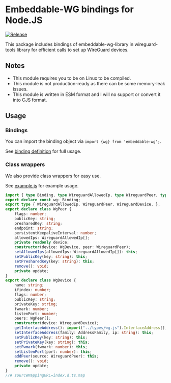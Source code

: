 # Embeddable-WG bindings for Node.JS

[![Release](https://github.com/seia-soto/embeddable-wg/actions/workflows/build.yml/badge.svg)](https://github.com/seia-soto/embeddable-wg/actions/workflows/build.yml)

This package includes bindings of embeddable-wg-library in wireguard-tools library for efficient calls to set up WireGuard devices.

## Notes

- This module requires you to be on Linux to be compiled.
- This module is not production-ready as there can be some memory-leak issues.
- This module is written in ESM format and I will no support or convert it into CJS format.

## Usage

### Bindings

You can import the binding object via `import {wg} from 'embeddable-wg';`.

See [binding definition](/types/wg.d.ts) for full usage.

### Class wrappers

We also provide class wrappers for easy use.

See [example.js](/example.js) for example usage.

```typescript
import { type Binding, type WireguardAllowedIp, type WireguardPeer, type WireguardDevice, type AddressFamily } from '../types/wg.js';
export declare const wg: Binding;
export type { WireguardAllowedIp, WireguardPeer, WireguardDevice, };
export declare class WgPeer {
    flags: number;
    publicKey: string;
    presharedKey: string;
    endpoint: string;
    persistentKeepaliveInterval: number;
    allowedIps: WireguardAllowedIp[];
    private readonly device;
    constructor(device: WgDevice, peer: WireguardPeer);
    setAllowedIps(allowedIps: WireguardAllowedIp[]): this;
    setPublicKey(key: string): this;
    setPresharedKey(key: string): this;
    remove(): void;
    private update;
}
export declare class WgDevice {
    name: string;
    ifindex: number;
    flags: number;
    publicKey: string;
    privateKey: string;
    fwmark: number;
    listenPort: number;
    peers: WgPeer[];
    constructor(device: WireguardDevice);
    getInterfaceAddress(): import("../types/wg.js").InterfaceAddress[];
    setInterfaceAddress(family: AddressFamily, ip: string): this;
    setPublicKey(key: string): this;
    setPrivateKey(key: string): this;
    setFwmark(fwmark: number): this;
    setListenPort(port: number): this;
    addPeer(source: WireguardPeer): this;
    remove(): void;
    private update;
}
//# sourceMappingURL=index.d.ts.map
```